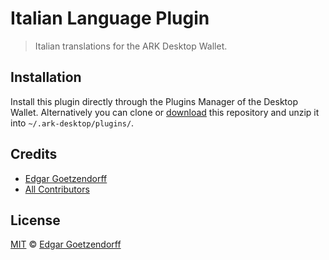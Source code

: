 # Italian Language Plugin

> Italian translations for the ARK Desktop Wallet.

## Installation

Install this plugin directly through the Plugins Manager of the Desktop Wallet. Alternatively you can clone or [download](https://github.com/dated/italian-language-plugin/archive/master.zip) this repository and unzip it into `~/.ark-desktop/plugins/`.

## Credits

- [Edgar Goetzendorff](https://github.com/dated)
- [All Contributors](../../contributors)

## License

[MIT](LICENSE) © [Edgar Goetzendorff](https://github.com/dated)

